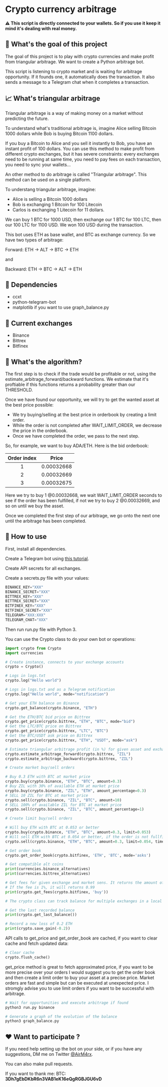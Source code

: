 # Crypto currency arbitrage

**⚠️ This script is directly connected to your wallets. So if you use it keep it mind it's dealing with real money.**

## 🎯 What's the goal of this project
The goal of this project is to play with crypto currencies and make profit from triangular arbitrage. We want to create a Python arbitrage bot.

This script is listening to crypto market and is waiting for arbitrage opportunity. If it founds one, it automatically does the transaction. It also sends a message to a Telegram chat when it completes a transaction.

## 📈 What's triangular arbitrage
Triangular arbitrage is a way of making money on a market without predicting the future.

To understand what's traditional arbitrage is, imagine Alice selling Bitcoin 1000 dollars while Bob is buying Bitcoin 1100 dollars.

If you buy a Bitcoin to Alice and you sell it instantly to Bob, you have an instant profit of 100 dollars. You can use this method to make profit from different crypto exchanges, but it has severe constraints: every exchanges need to be running at same time, you need to pay fees on each transaction, you need to sync your wallets...

An other method to do arbitrage is called "Triangular arbitrage". This method can be used on a single platform.

To understang triangular arbitrage, imagine:

- Alice is selling a Bitcoin 1000 dollars
- Bob is exchanging 1 Bitcoin for 100 Litecoin
- Carlos is exchanging 1 Litecoin for 11 dollars.

We can buy 1 BTC for 1000 USD, then exchange our 1 BTC for 100 LTC, then our 100 LTC for 1100 USD. We won 100 USD during the transaction.

This bot uses ETH as base wallet, and BTC as exchange currency. So we have two types of arbitrage:

Forward: ETH -> ALT -> BTC -> ETH

and

Backward: ETH -> BTC -> ALT -> ETH

## 🔗 Dependencies

- ccxt
- python-telegram-bot
- matplotlib if you want to use graph_balance.py

## 💱 Current exchanges

- Binance
- Bittrex
- Bitfinex

## 🚀 What's the algorithm?

The first step is to check if the trade would be profitable or not, using the estimate_arbitrage_forward/backward functions.
We estimate that it's proftiable if this functions returns a probability greater than our THRESHOLD.

Once we have found our opportunity, we will try to get the wanted asset at the best price possible:
- We try buying/selling at the best price in orderbook by creating a limit order.
- While the order is not completed after WAIT_LIMIT_ORDER, we decrease the price in the orderbook.
- Once we have completed the order, we pass to the next step.

So, for example, we want to buy ADA/ETH. Here is the bid orderbook:

| Order index |   Price    |
| :---------: | :--------: |
|      1      | 0.00032668 |
|      2      | 0.00032669 |
|      3      | 0.00032675 |

Here we try to buy 1 @0.00032668, we wait WAIT_LIMIT_ORDER seconds to see if the order has been fulfilled, if not we try to buy 2 @0.00032669, and so on until we buy the asset.

Once we completed the first step of our arbitrage, we go onto the next one until the arbitrage has been completed.

## 🤖 How to use

First, install all dependencies.

Create a Telegram bot using [this tutorial](https://medium.com/@mycodingblog/get-telegram-notification-when-python-script-finishes-running-a54f12822cdc).

Create API secrets for all exchanges.

Create a secrets.py file with your values:

```python
BINANCE_KEY="XXX"
BINANCE_SECRET="XXX"
BITTREX_KEY="XXX"
BITTREX_SECRET="XXX"
BITFINEX_KEY="XXX"
BITFINEX_SECRET="XXX"
TELEGRAM="XXX:XXX"
TELEGRAM_CHAT="XXX"
```

Then run run.py file with Python 3.

You can use the Crypto class to do your own bot or operations:

```python
import crypto from Crypto
import currencies

# Create instance, connects to your exchange accounts
crypto = Crypto()

# Logs in logs.txt
crypto.log("Hello world")

# Logs in logs.txt and as a Telegram notification
crypto.log("Hello world", mode="notification")

# Get your ETH balance on Binance
crypto.get_balance(crypto.binance, "ETH")

# Get the ETH/BTC bid price on Bittrex
crypto.get_price(crypto.bittrex, "ETH", "BTC", mode="bid")
# Get the LTC/BTC price on Bittrex
crypto.get_price(crypto.bittrex, "LTC", "BTC")
# Get the BTC/USDT ask price on Bittrex
crypto.get_price(crypto.bittrex, "ETH", "USDT", mode="ask")

# Estimate triangular arbitrage profit (in %) for given asset and exchange
crypto.estimate_arbitrage_forward(crypto.bittrex, "ZIL")
crypto.estimate_arbitrage_backward(crypto.bittrex, "ZIL")

# Create market buy/sell orders

# Buy 0.3 ETH with BTC at market price
crypto.buy(crypto.binance, "ETH", "BTC", amount=0.3)
# Buy ZIL with 30% of available ETH at market price
crypto.buy(crypto.binance, "ZIL", "ETH", amount_percentage=0.3)
# SELL 10 ZIL for BTC at market price
crypto.sell(crypto.binance, "ZIL", "BTC", amount=10)
# SELL 100% of available ZIL for BTC at market price
crypto.sell(crypto.binance, "ZIL", "BTC", amount_percentage=1)

# Create limit buy/sell orders

# Will buy ETH with BTC at 0.053 or better
crypto.buy(crypto.binance, "ETH", "BTC", amount=0.3, limit=0.053)
# Will sell ETH with BTC at 0.054 or better, if the order is not fullfilled after 3 seconds, we close the order
crypto.sell(crypto.binance, "ETH", "BTC", amount=0.3, limit=0.054, timeout=3)

# Get order book
crypto.get_order_book(crypto.bitfinex, 'ETH', 'BTC', mode='asks')

# Get compatible alt coins
print(currencies.binance_alternatives)
print(currencies.bittrex_alternatives)

# Get fees for given exchange and market sens. It returns the amount of value remaining after the trade
# If the fee is 1%, it will returns 0.99
print(crypto.get_fees(crypto.bitfinex, 'buy'))

# The crypto class can track balance for multiple exchanges in a local CSV file

# Get the last recorded balance
print(crypto.get_last_balance())

# Record a new loss of 0.2 ETH
print(crypto.save_gain(-0.2))
```

API calls to get_price and get_order_book are cached, if you want to clear cache and fetch updated data:
```python
# Clear cache
crypto.flush_cache()
```

get_price method is great to fetch approximated price, if you want to be more precise over your orders I would suggest you to get  the order book and then create a limit order to buy your asset at a precise price. Market orders are fast and simple but can be executed at unexpected price. I stromgly advise you to use limit orders if you want to be successful with arbitrage.

```sh
# Wait for opportunities and execute arbitrage if found
python3 run.py binance

# Generate a graph of the evolution of the balance
python3 graph_balance.py
```





## ❤️ Want to participate ?

If you need help setting up the bot on your side, or if you have any suggestions, DM me on Twitter [@AirM4rx](https://twitter.com/AirM4rx).

You can also make pull requests.

If you want to thank me: BTC: **3Dh7gEbDKbR6n3VAB1eK16eQgRGBJGU6vD**
